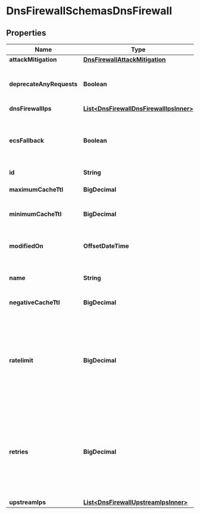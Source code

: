 

# DnsFirewallSchemasDnsFirewall


## Properties

| Name | Type | Description | Notes |
|------------ | ------------- | ------------- | -------------|
|**attackMitigation** | [**DnsFirewallAttackMitigation**](DnsFirewallAttackMitigation.md) |  |  [optional] |
|**deprecateAnyRequests** | **Boolean** | Deprecate the response to ANY requests. |  |
|**dnsFirewallIps** | [**List&lt;DnsFirewallDnsFirewallIpsInner&gt;**](DnsFirewallDnsFirewallIpsInner.md) |  |  |
|**ecsFallback** | **Boolean** | Forward client IP (resolver) subnet if no EDNS Client Subnet is sent. |  |
|**id** | **String** | Identifier |  [readonly] |
|**maximumCacheTtl** | **BigDecimal** | Maximum DNS Cache TTL. |  |
|**minimumCacheTtl** | **BigDecimal** | Minimum DNS Cache TTL. |  |
|**modifiedOn** | **OffsetDateTime** | Last modification of DNS Firewall cluster. |  [readonly] |
|**name** | **String** | DNS Firewall Cluster Name. |  |
|**negativeCacheTtl** | **BigDecimal** | Negative DNS Cache TTL. |  [optional] |
|**ratelimit** | **BigDecimal** | Ratelimit in queries per second per datacenter (applies to DNS queries sent to the upstream nameservers configured on the cluster). |  [optional] |
|**retries** | **BigDecimal** | Number of retries for fetching DNS responses from upstream nameservers (not counting the initial attempt). |  [optional] |
|**upstreamIps** | [**List&lt;DnsFirewallUpstreamIpsInner&gt;**](DnsFirewallUpstreamIpsInner.md) |  |  |




